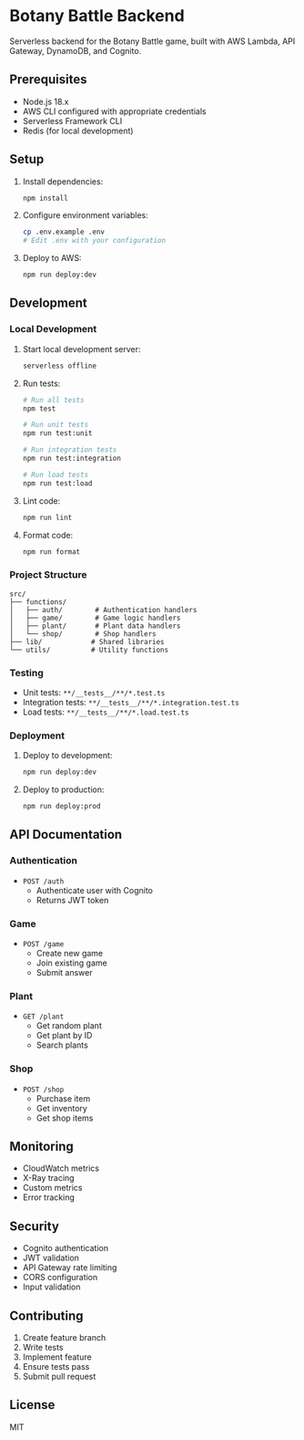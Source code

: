 # Botany Battle Backend

Serverless backend for the Botany Battle game, built with AWS Lambda, API Gateway, DynamoDB, and Cognito.

## Prerequisites

- Node.js 18.x
- AWS CLI configured with appropriate credentials
- Serverless Framework CLI
- Redis (for local development)

## Setup

1. Install dependencies:
   ```bash
   npm install
   ```

2. Configure environment variables:
   ```bash
   cp .env.example .env
   # Edit .env with your configuration
   ```

3. Deploy to AWS:
   ```bash
   npm run deploy:dev
   ```

## Development

### Local Development

1. Start local development server:
   ```bash
   serverless offline
   ```

2. Run tests:
   ```bash
   # Run all tests
   npm test
   
   # Run unit tests
   npm run test:unit
   
   # Run integration tests
   npm run test:integration
   
   # Run load tests
   npm run test:load
   ```

3. Lint code:
   ```bash
   npm run lint
   ```

4. Format code:
   ```bash
   npm run format
   ```

### Project Structure

```
src/
├── functions/
│   ├── auth/        # Authentication handlers
│   ├── game/        # Game logic handlers
│   ├── plant/       # Plant data handlers
│   └── shop/        # Shop handlers
├── lib/            # Shared libraries
└── utils/          # Utility functions
```

### Testing

- Unit tests: `**/__tests__/**/*.test.ts`
- Integration tests: `**/__tests__/**/*.integration.test.ts`
- Load tests: `**/__tests__/**/*.load.test.ts`

### Deployment

1. Deploy to development:
   ```bash
   npm run deploy:dev
   ```

2. Deploy to production:
   ```bash
   npm run deploy:prod
   ```

## API Documentation

### Authentication

- `POST /auth`
  - Authenticate user with Cognito
  - Returns JWT token

### Game

- `POST /game`
  - Create new game
  - Join existing game
  - Submit answer

### Plant

- `GET /plant`
  - Get random plant
  - Get plant by ID
  - Search plants

### Shop

- `POST /shop`
  - Purchase item
  - Get inventory
  - Get shop items

## Monitoring

- CloudWatch metrics
- X-Ray tracing
- Custom metrics
- Error tracking

## Security

- Cognito authentication
- JWT validation
- API Gateway rate limiting
- CORS configuration
- Input validation

## Contributing

1. Create feature branch
2. Write tests
3. Implement feature
4. Ensure tests pass
5. Submit pull request

## License

MIT 